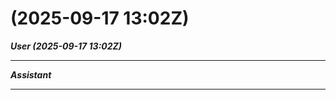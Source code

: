 <!-- Generated by SpecStory -->

#  (2025-09-17 13:02Z)

_**User (2025-09-17 13:02Z)**_



---

_**Assistant**_



---

